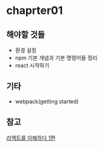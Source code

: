 # chaprter01

## 해야할 것들
* 환경 설정
* npm 기본 개념과 기본 명령어들 정리
* react 시작하기

## 기타
* webpack(getting started)

## 참고
[리액트를 이해하다 1편](http://blog.coderifleman.com/post/122232296024/reactjs%EB%A5%BC-%EC%9D%B4%ED%95%B4%ED%95%98%EB%8B%A41)

